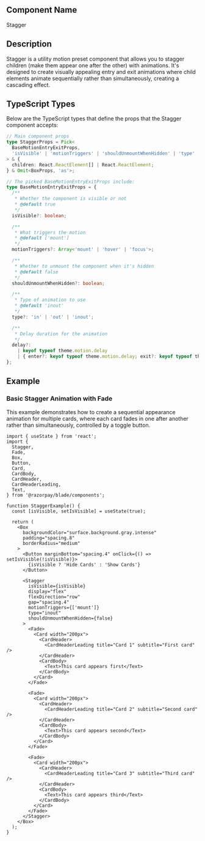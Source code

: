 ## Component Name

Stagger

## Description

Stagger is a utility motion preset component that allows you to stagger children (make them appear one after the other) with animations. It's designed to create visually appealing entry and exit animations where child elements animate sequentially rather than simultaneously, creating a cascading effect.

## TypeScript Types

Below are the TypeScript types that define the props that the Stagger component accepts:

```typescript
// Main component props
type StaggerProps = Pick<
  BaseMotionEntryExitProps,
  'isVisible' | 'motionTriggers' | 'shouldUnmountWhenHidden' | 'type' | 'delay'
> & {
  children: React.ReactElement[] | React.ReactElement;
} & Omit<BoxProps, 'as'>;

// The picked BaseMotionEntryExitProps include:
type BaseMotionEntryExitProps = {
  /**
   * Whether the component is visible or not
   * @default true
   */
  isVisible?: boolean;

  /**
   * What triggers the motion
   * @default ['mount']
   */
  motionTriggers?: Array<'mount' | 'hover' | 'focus'>;

  /**
   * Whether to unmount the component when it's hidden
   * @default false
   */
  shouldUnmountWhenHidden?: boolean;

  /**
   * Type of animation to use
   * @default 'inout'
   */
  type?: 'in' | 'out' | 'inout';

  /**
   * Delay duration for the animation
   */
  delay?:
    | keyof typeof theme.motion.delay
    | { enter?: keyof typeof theme.motion.delay; exit?: keyof typeof theme.motion.delay };
};
```

## Example

### Basic Stagger Animation with Fade

This example demonstrates how to create a sequential appearance animation for multiple cards, where each card fades in one after another rather than simultaneously, controlled by a toggle button.

```tsx
import { useState } from 'react';
import {
  Stagger,
  Fade,
  Box,
  Button,
  Card,
  CardBody,
  CardHeader,
  CardHeaderLeading,
  Text,
} from '@razorpay/blade/components';

function StaggerExample() {
  const [isVisible, setIsVisible] = useState(true);

  return (
    <Box
      backgroundColor="surface.background.gray.intense"
      padding="spacing.8"
      borderRadius="medium"
    >
      <Button marginBottom="spacing.4" onClick={() => setIsVisible(!isVisible)}>
        {isVisible ? 'Hide Cards' : 'Show Cards'}
      </Button>

      <Stagger
        isVisible={isVisible}
        display="flex"
        flexDirection="row"
        gap="spacing.4"
        motionTriggers={['mount']}
        type="inout"
        shouldUnmountWhenHidden={false}
      >
        <Fade>
          <Card width="200px">
            <CardHeader>
              <CardHeaderLeading title="Card 1" subtitle="First card" />
            </CardHeader>
            <CardBody>
              <Text>This card appears first</Text>
            </CardBody>
          </Card>
        </Fade>

        <Fade>
          <Card width="200px">
            <CardHeader>
              <CardHeaderLeading title="Card 2" subtitle="Second card" />
            </CardHeader>
            <CardBody>
              <Text>This card appears second</Text>
            </CardBody>
          </Card>
        </Fade>

        <Fade>
          <Card width="200px">
            <CardHeader>
              <CardHeaderLeading title="Card 3" subtitle="Third card" />
            </CardHeader>
            <CardBody>
              <Text>This card appears third</Text>
            </CardBody>
          </Card>
        </Fade>
      </Stagger>
    </Box>
  );
}
```
